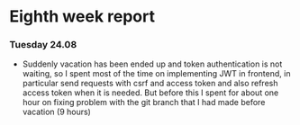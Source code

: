 # Eighth week report

### Tuesday 24.08

- Suddenly vacation has been ended up and token authentication is not waiting, so I spent most of the time on
  implementing JWT in frontend, in particular send requests with csrf and access token and also refresh access token
  when it is needed. But before this I spent for about one hour on fixing problem with the git branch that I had made
  before vacation (9 hours)

